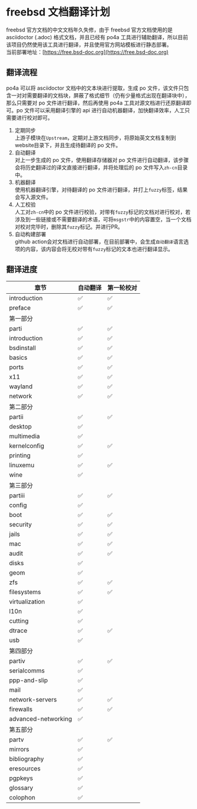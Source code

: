 # freebsd 文档翻译计划

freebsd 官方文档的中文文档年久失修，由于 freebsd 官方文档使用的是 asciidoctor (.adoc) 格式文档，并且已经有 po4a 工具进行辅助翻译，所以目前该项目仍然使用该工具进行翻译，并且使用官方网站模板进行静态部署。  
当前部署地址：[https://free.bsd-doc.org](https://free.bsd-doc.org)

## 翻译流程

po4a 可以将 asciidoctor 文档中的文本块进行提取，生成 po 文件，该文件只包含一对对需要翻译的文档块，屏蔽了格式细节（仍有少量格式出现在翻译块中），那么只需要对 po 文件进行翻译，然后再使用 po4a 工具对源文档进行还原翻译即可。po 文件可以采用翻译引擎的 api 进行自动机器翻译，加快翻译效率，人工只需要进行校对即可。

1. 定期同步  
   上游子模块在`Upstream`，定期对上游文档同步，将原始英文文档复制到website目录下，并且生成待翻译的 po 文件。
2. 自动翻译  
   对上一步生成的 po 文件，使用翻译存储器对 po 文件进行自动翻译，该步骤会将历史翻译过的译文直接进行翻译，并将处理后的 po 文件写入`zh-cn`目录中。
3. 机器翻译  
   使用机器翻译引擎，对待翻译的 po 文件进行翻译，并打上`fuzzy`标签，结果会写入源文件。
4. 人工校验  
   人工对`zh-cn`中的 po 文件进行校验，对带有`fuzzy`标记的文档对进行校对，若涉及到一些链接或不需要翻译的术语，可将`msgstr`中的内容置空，当一个文档对校对完毕时，删除其`fuzzy`标记。并进行PR。
5. 自动构建部署  
   github action会对文档进行自动部署，在目前部署中，会生成`自动翻译`语言选项的内容，该内容会将无校对带有`fuzzy`标记的文本也进行翻译显示。

## 翻译进度

|章节|自动翻译|第一轮校对|
|-|-|-|
|introduction|✅|✅|
|preface|✅|✅|
|第一部分|||
|parti|✅|✅|
|introduction|✅|✅|
|bsdinstall|✅|✅|
|basics|✅|✅|
|ports|✅|✅|
|x11|✅|✅|
|wayland|✅|✅|
|network|✅|✅|
|第二部分|||
|partii|✅|✅|
|desktop|✅||
|multimedia|✅||
|kernelconfig|✅|✅|
|printing|✅||
|linuxemu|✅|✅|
|wine|✅||
|第三部分|||
|partiii|✅|✅|
|config|✅||
|boot|✅|✅|
|security|✅|✅|
|jails|✅|✅|
|mac|✅|✅|
|audit|✅|✅|
|disks|✅||
|geom|✅||
|zfs|✅|✅|
|filesystems|✅|✅|
|virtualization|✅||
|l10n|✅||
|cutting|✅||
|dtrace|✅|✅|
|usb|✅||
|第四部分|||
|partiv|✅|✅|
|serialcomms|✅||
|ppp-and-slip|✅||
|mail|✅||
|network-servers|✅|✅|
|firewalls|✅|✅|
|advanced-networking|✅||
|第五部分|||
|partv|✅|✅|
|mirrors|✅||
|bibliography|✅||
|eresources|✅||
|pgpkeys|✅||
|glossary|✅||
|colophon|✅||
